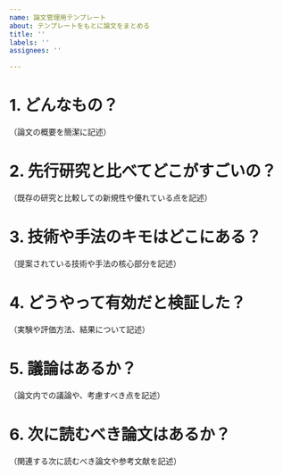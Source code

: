 ```yaml
---
name: 論文管理用テンプレート
about: テンプレートをもとに論文をまとめる
title: ''
labels: ''
assignees: ''

---
```


# 1. どんなもの？
（論文の概要を簡潔に記述）

# 2. 先行研究と比べてどこがすごいの？
（既存の研究と比較しての新規性や優れている点を記述）

# 3. 技術や手法のキモはどこにある？
（提案されている技術や手法の核心部分を記述）

# 4. どうやって有効だと検証した？
（実験や評価方法、結果について記述）

# 5. 議論はあるか？
（論文内での議論や、考慮すべき点を記述）

# 6. 次に読むべき論文はあるか？
（関連する次に読むべき論文や参考文献を記述）
